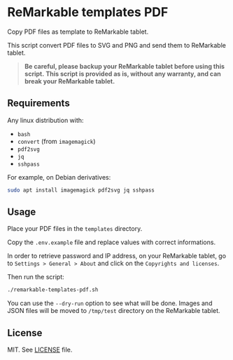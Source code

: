 # ReMarkable templates PDF

Copy PDF files as template to ReMarkable tablet. 

This script convert PDF files to SVG and PNG and send them to ReMarkable tablet.

> **Be careful, please backup your ReMarkable tablet before using this script.**
> **This script is provided as is, without any warranty, and can break your ReMarkable tablet.**

## Requirements

Any linux distribution with:

- `bash`
- `convert` (from `imagemagick`)
- `pdf2svg`
- `jq`
- `sshpass`

For example, on Debian derivatives:

```bash
sudo apt install imagemagick pdf2svg jq sshpass
```

## Usage

Place your PDF files in the `templates` directory.

Copy the `.env.example` file and replace values with correct informations.

In order to retrieve password and IP address, on your ReMarkable tablet, go to `Settings > General > About` and click on the `Copyrights and licenses`.

Then run the script:

```bash
./remarkable-templates-pdf.sh
```

You can use the `--dry-run` option to see what will be done. Images and JSON files will be moved to `/tmp/test` directory on the ReMarkable tablet.

## License

MIT. See [LICENSE](./LICENSE) file.